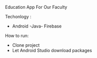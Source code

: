 Education App For Our Faculty

Techonlogy :
- Android -Java- Firebase

How to run:
- Clone project 
- Let Android Studio download packages
